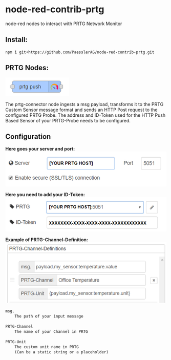 # node-red-contrib-prtg
node-red nodes to interact with PRTG Network Monitor

## Install:
    npm i git+https://github.com/PaesslerAG/node-red-contrib-prtg.git

## PRTG Nodes:

![prtg-connector Node](docs/prtg-node.png "prtg-connector Node")

The prtg-connector node ingests a msg payload, transforms it to the PRTG Custom Sensor message format and sends an HTTP Post request to the configured PRTG Probe.
The address and ID-Token used for the HTTP Push Based Sensor of your PRTG-Probe needs to be configured.

## Configuration

**Here goes your server and port:**
![prtg node-red node help server port](docs/config-node.png)

**Here you need to add your ID-Token:**
![prtg node-red node help id token](docs/config-prtg-node.png)

**Example of PRTG-Channel-Definition:**
![prtg node-red node help channel definition](docs/channel-definition.png)

    msg.
        The path of your input message
    
    PRTG-Channel
        The name of your Channel in PRTG

    PRTG-Unit
        The custom unit name in PRTG
        (Can be a static string or a placeholder)